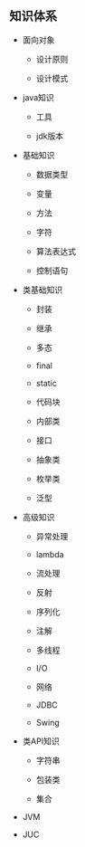 ## 知识体系

- 面向对象

  - 设计原则

  - 设计模式
  
- java知识

  - 工具

  - jdk版本
  
- 基础知识

  - 数据类型

  - 变量

  - 方法

  - 字符

  - 算法表达式

  - 控制语句
  
- 类基础知识

  - 封装

  - 继承

  - 多态

  - final

  - static

  - 代码块

  - 内部类

  - 接口

  - 抽象类

  - 枚举类

  - 泛型
  
- 高级知识

  - 异常处理

  - lambda

  - 流处理

  - 反射

  - 序列化

  - 注解
  
  - 多线程
  
  - I/O
  - 网络
  - JDBC
  - Swing
  
- 类API知识

  - 字符串

  - 包装类

  - 集合
  
- JVM

- JUC